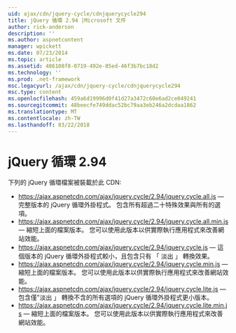 ```yaml
---
uid: ajax/cdn/jquery-cycle/cdnjquerycycle294
title: jQuery 循環 2.94 |Microsoft 文件
author: rick-anderson
description: ''
ms.author: aspnetcontent
manager: wpickett
ms.date: 07/23/2014
ms.topic: article
ms.assetid: 486108f8-0719-492e-85ed-46f3b7bc18d2
ms.technology: ''
ms.prod: .net-framework
msc.legacyurl: /ajax/cdn/jquery-cycle/cdnjquerycycle294
msc.type: content
ms.openlocfilehash: 459a6d19996d0f41d27a3472c60e6ad2ce049241
ms.sourcegitcommit: 48beecfe749ddac52bc79aa3eb246a2dcdaa1862
ms.translationtype: MT
ms.contentlocale: zh-TW
ms.lasthandoff: 03/22/2018
---
```

<a name="jquery-cycle-294"></a>jQuery 循環 2.94
====================
下列的 jQuery 循環檔案被裝載於此 CDN:

- https://ajax.aspnetcdn.com/ajax/jquery.cycle/2.94/jquery.cycle.all.js &mdash; 完整版本的 jQuery 循環外掛程式。 包含所有超過二十特殊效果與所有的選項。
- https://ajax.aspnetcdn.com/ajax/jquery.cycle/2.94/jquery.cycle.all.min.js &mdash; 縮短上面的檔案版本。 您可以使用此版本以供實際執行應用程式來改善網站效能。
- https://ajax.aspnetcdn.com/ajax/jquery.cycle/2.94/jquery.cycle.js &mdash; 這個版本的 jQuery 循環外掛程式較小，且包含只有 「 淡出 」 轉換效果。
- https://ajax.aspnetcdn.com/ajax/jquery.cycle/2.94/jquery.cycle.min.js &mdash; 縮短上面的檔案版本。 您可以使用此版本以供實際執行應用程式來改善網站效能。
- https://ajax.aspnetcdn.com/ajax/jquery.cycle/2.94/jquery.cycle.lite.js &mdash; 包含僅"淡出 」 轉換不含的所有選項的 jQuery 循環外掛程式更小版本。
- https://ajax.aspnetcdn.com/ajax/jquery.cycle/2.94/jquery.cycle.lite.min.js &mdash; 縮短上面的檔案版本。 您可以使用此版本以供實際執行應用程式來改善網站效能。
